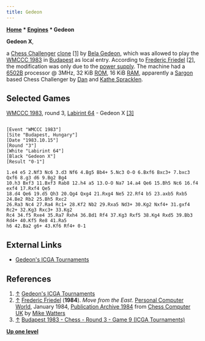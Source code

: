 ```yaml
---
title: Gedeon
---
```

**[Home](Home "Home") * [Engines](Engines "Engines") * Gedeon**

**Gedeon X**,

a [Chess Challenger](Chess_Challenger "Chess Challenger") [clone](Category:Clone "Category:Clone") <a id="cite-note-1" href="#cite-ref-1">[1]</a> by [Bela Gedeon](index.php?title=Bela_Gedeon&action=edit&redlink=1 "Bela Gedeon (page does not exist)"),
which was allowed to play the [WMCCC 1983](WMCCC_1983 "WMCCC 1983") in [Budapest](https://en.wikipedia.org/wiki/Budapest) as local entry.
According to [Frederic Friedel](Frederic_Friedel "Frederic Friedel") <a id="cite-note-2" href="#cite-ref-2">[2]</a>,
the modification was only due to the [power supply](https://en.wikipedia.org/wiki/Power_supply). The machine had a [6502B](6502 "6502") processor @ 3MHz, 32 KiB [ROM](Memory#ROM "Memory"), 16 KiB [RAM](Memory#ROM "Memory"), apparently a [Sargon](Sargon "Sargon") based Chess Challenger by [Dan](Dan_Spracklen "Dan Spracklen") and [Kathe Spracklen](Kathe_Spracklen "Kathe Spracklen").

## Selected Games

[WMCCC 1983](WMCCC_1983 "WMCCC 1983"), round 3, [Labirint 64](Labirint_64 "Labirint 64") - Gedeon X <a id="cite-note-3" href="#cite-ref-3">[3]</a>

```

[Event "WMCCC 1983"]
[Site "Budapest, Hungary"]
[Date "1983.10.15"]
[Round "3"]
[White "Labirint 64"]
[Black "Gedeon X"]
[Result "0-1"]

1.e4 e5 2.Nf3 Nc6 3.d3 Nf6 4.Bg5 Bb4+ 5.Nc3 O-O 6.Bxf6 Bxc3+ 7.bxc3 Qxf6 8.g3 d6 9.Bg2 Bg4 
10.h3 Bxf3 11.Bxf3 Rab8 12.h4 a5 13.O-O Na7 14.a4 Qe6 15.Bh5 Nc6 16.f4 exf4 17.Rxf4 Qe5 
18.d4 Qe6 19.d5 Qh3 20.Qg4 Qxg4 21.Rxg4 Ne5 22.Rf4 b5 23.axb5 Rxb5 24.Be2 Rb2 25.Bh5 Rxc2 
26.Ra3 Nc4 27.Ra4 Rc1+ 28.Kf2 Nb2 29.Rxa5 Nd3+ 30.Kg2 Nxf4+ 31.gxf4 Rc2+ 32.Kg3 Rxc3+ 33.Kg2 
Rc4 34.f5 Rxe4 35.Ra7 Rxh4 36.Bd1 Rf4 37.Kg3 Rxf5 38.Kg4 Rxd5 39.Bb3 Rd4+ 40.Kf5 Re8 41.Ra5 
h6 42.Ba2 g6+ 43.Kf6 Rf4+ 0-1 

```

## External Links

- [Gedeon's ICGA Tournaments](https://www.game-ai-forum.org/icga-tournaments/program.php?id=475)

## References

1. <a id="cite-ref-1" href="#cite-note-1">↑</a> [Gedeon's ICGA Tournaments](https://www.game-ai-forum.org/icga-tournaments/program.php?id=475)
1. <a id="cite-ref-2" href="#cite-note-2">↑</a> [Frederic Friedel](Frederic_Friedel "Frederic Friedel") (**1984**). *Move from the East*. [Personal Computer World](Personal_Computer_World "Personal Computer World"), January 1984, [Publication Archive 1984](http://www.chesscomputeruk.com/html/publication_archive_1984.html) from [Chess Computer UK](http://www.chesscomputeruk.com/index.html) by [Mike Watters](Mike_Watters "Mike Watters")
1. <a id="cite-ref-3" href="#cite-note-3">↑</a> [Budapest 1983 - Chess - Round 3 - Game 9 (ICGA Tournaments)](https://www.game-ai-forum.org/icga-tournaments/round.php?tournament=66&round=3&id=9)

**[Up one level](Engines "Engines")**

